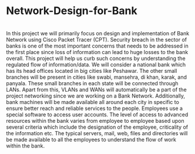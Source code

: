 # Network-Design-for-Bank
</br>In this project we will primarily focus on design and implementation of Bank Network using 
Cisco Packet Tracer (CPT). Security breach in the sector of banks is one of the most important 
concerns that needs to be addressed in the first place since loss of information can lead to huge 
losses to the bank overall. This project will help us curb such concerns by understanding the 
regulated flow of information/data. We will consider a national bank which has its head offices 
located in big cities like Peshawar. The other small branches will be present in cities like 
swabi, mansehra, di khan, karak, and panyala. These small branches in each state will 
be connected through LANs. Apart from this, VLANs and WANs will automatically be a part 
of the project networking since we are working on a Bank Network. Additionally, bank 
machines will be made available all around each city in specific to ensure better reach and 
reliable services to the people. Employees use a special software to access user accounts. The 
level of access to advanced resources within the bank varies from employee to employee based 
upon several criteria which include the designation of the employee, criticality of the 
information etc. The typical servers, mail, web, files and directories will be made available to 
all the employees to understand the flow of work within the bank.
